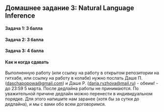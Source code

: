 ## Домашнее задание 3: Natural Language Inference

#### Задача 1: 3 балла

#### Задача 2: 3 балла

#### Задача 3: 4 балла

#### Как и когда сдавать

Выполненную работу (или ссылку на работу в открытом репозитории на гитхабе, или ссылку на работу в колабе) нужно послать Даше П. (daschapopowa@gmail.com) и Даше Р. (daria.ryzhova@mail.ru) - обеим! - до 23:59 5 марта. После дедлайна работы не принимаются. По уважительной причине дедлайн можно перенести в индивидуальном порядке. Для этого напишите нам заранее (хотя бы за сутки до дедлайна), и мы с вами обо всем договоримся.

